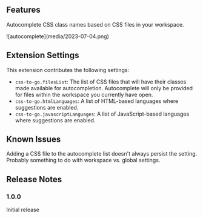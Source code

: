 ## Features

Autocomplete CSS class names based on CSS files in your workspace.

\!\[autocomplete\]\(media/2023-07-04.png\)

## Extension Settings

This extension contributes the following settings:

- `css-to-go.filesList`: The list of CSS files that will have their classes made available for autocompletion. Autocomplete will only be provided for files within the workspace you currently have open.
- `css-to-go.htmlLanguages`: A list of HTML-based languages where suggestions are enabled.
- `css-to-go.javascriptLanguages`: A list of JavaScript-based languages where suggestions are enabled.

## Known Issues

Adding a CSS file to the autocomplete list doesn't always persist the setting. Probably something to do with workspace vs. global settings.

## Release Notes

### 1.0.0

Initial release
